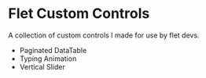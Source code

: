 # Flet Custom Controls
 A collection of custom controls I made for use by flet devs. 

- Paginated DataTable
- Typing Animation
- Vertical Slider
